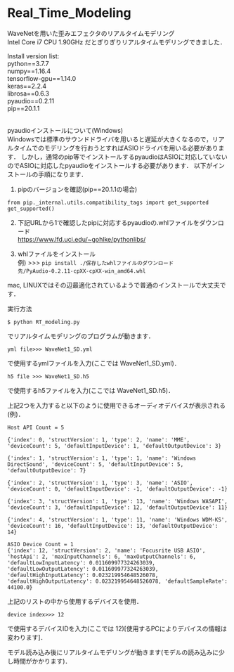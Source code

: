 # Real_Time_Modeling
WaveNetを用いた歪みエフェクタのリアルタイムモデリング <br>
Intel Core i7 CPU 1.90GHz だとぎりぎりリアルタイムモデリングできました． <br>

Install version list: <br>
python==3.7.7 <br>
numpy==1.16.4 <br>
tensorflow-gpu==1.14.0 <br>
keras==2.2.4 <br>
librosa==0.6.3 <br>
pyaudio==0.2.11 <br>
pip==20.1.1 <br><br>

pyaudioインストールについて(Windows)<br>
Windowsでは標準のサウンドドライバを用いると遅延が大きくなるので，リアルタイムでのモデリングを行おうとすればASIOドライバを用いる必要があります．
しかし，通常のpip等でインストールするpyaudioはASIOに対応していないのでASIOに対応したpyaudioをインストールする必要があります．
以下がインストールの手順になります．<br>
1. pipのバージョンを確認(pip==20.1.1の場合)<br>
```
from pip._internal.utils.compatibility_tags import get_supported
get_supported()
```

2. 下記URLから1で確認したpipに対応するpyaudioの.whlファイルをダウンロード <br>
https://www.lfd.uci.edu/~gohlke/pythonlibs/ <br>

3. whlファイルをインストール <br>
例) >>> ```pip install ./保存したwhlファイルのダウンロード先/PyAudio‑0.2.11‑cpXX‑cpXX‑win_amd64.whl``` <br>

mac, LINUXではその辺最適化されているようで普通のインストールで大丈夫です．


実行方法
```
$ python RT_modeling.py
```
でリアルタイムモデリングのプログラムが動きます．
```
yml file>>> WaveNet1_SD.yml
```
で使用するymlファイルを入力(ここでは WaveNet1_SD.yml)．
```
h5 file >>> WaveNet1_SD.h5
```
で使用するh5ファイルを入力(ここでは WaveNet1_SD.h5)．

上記2つを入力すると以下のように使用できるオーディオデバイスが表示される(例)．
```
Host API Count = 5

{'index': 0, 'structVersion': 1, 'type': 2, 'name': 'MME', 'deviceCount': 5, 'defaultInputDevice': 1, 'defaultOutputDevice': 3}

{'index': 1, 'structVersion': 1, 'type': 1, 'name': 'Windows DirectSound', 'deviceCount': 5, 'defaultInputDevice': 5, 'defaultOutputDevice': 7}

{'index': 2, 'structVersion': 1, 'type': 3, 'name': 'ASIO', 'deviceCount': 0, 'defaultInputDevice': -1, 'defaultOutputDevice': -1}

{'index': 3, 'structVersion': 1, 'type': 13, 'name': 'Windows WASAPI', 'deviceCount': 3, 'defaultInputDevice': 12, 'defaultOutputDevice': 11}

{'index': 4, 'structVersion': 1, 'type': 11, 'name': 'Windows WDM-KS', 'deviceCount': 16, 'defaultInputDevice': 13, 'defaultOutputDevice': 14}

ASIO Device Count = 1
{'index': 12, 'structVersion': 2, 'name': 'Focusrite USB ASIO', 'hostApi': 2, 'maxInputChannels': 6, 'maxOutputChannels': 6, 'defaultLowInputLatency': 0.011609977324263039, 'defaultLowOutputLatency': 0.011609977324263039, 'defaultHighInputLatency': 0.023219954648526078, 'defaultHighOutputLatency': 0.023219954648526078, 'defaultSampleRate': 44100.0}
```

上記のリストの中から使用するデバイスを使用．
```
device index>>> 12
```
で使用するデバイスIDを入力(ここでは 12)[使用するPCによりデバイスの情報は変わります]．

モデル読み込み後にリアルタイムモデリングが動きます(モデルの読み込みに少し時間がかかります)．
